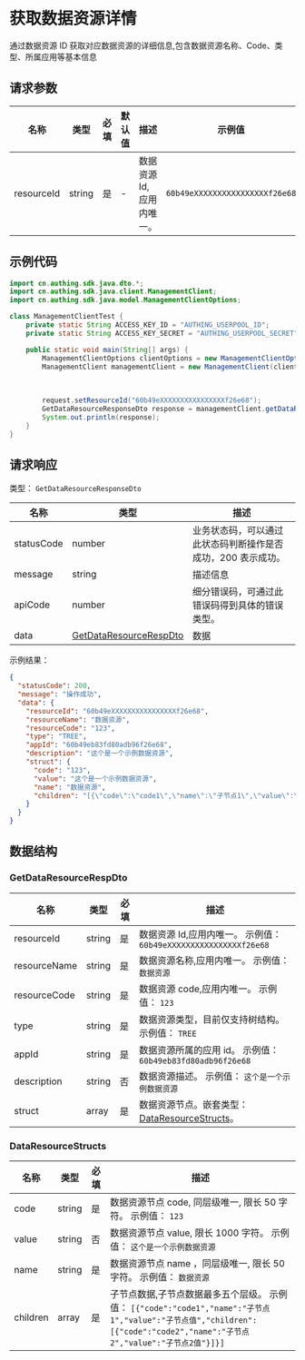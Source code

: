 # 获取数据资源详情

<!--
  警告⚠️：
  不要直接修改该文档，
  https://github.com/Authing/authing-docs-factory
  使用该项目进行生成
-->

<LastUpdated />

通过数据资源 ID 获取对应数据资源的详细信息,包含数据资源名称、Code、类型、所属应用等基本信息

## 请求参数

| 名称 | 类型 | 必填 | 默认值 | 描述 | 示例值 |
| ---- | ---- | ---- | ---- | ---- | ---- |
| resourceId | string  | 是 | - | 数据资源 Id,应用内唯一。  | `60b49eXXXXXXXXXXXXXXXXf26e68` |


## 示例代码

```java
import cn.authing.sdk.java.dto.*;
import cn.authing.sdk.java.client.ManagementClient;
import cn.authing.sdk.java.model.ManagementClientOptions;

class ManagementClientTest {
    private static String ACCESS_KEY_ID = "AUTHING_USERPOOL_ID";
    private static String ACCESS_KEY_SECRET = "AUTHING_USERPOOL_SECRET";

    public static void main(String[] args) {
        ManagementClientOptions clientOptions = new ManagementClientOptions(ACCESS_KEY_ID, ACCESS_KEY_SECRET);
        ManagementClient managementClient = new ManagementClient(clientOptions);
    
        
         
        request.setResourceId("60b49eXXXXXXXXXXXXXXXXf26e68");
        GetDataResourceResponseDto response = managementClient.getDataResource(request);
        System.out.println(response);
    }
}
```



## 请求响应

类型： `GetDataResourceResponseDto`

| 名称 | 类型 | 描述 |
| ---- | ---- | ---- |
| statusCode | number | 业务状态码，可以通过此状态码判断操作是否成功，200 表示成功。 |
| message | string | 描述信息 |
| apiCode | number | 细分错误码，可通过此错误码得到具体的错误类型。 |
| data | <a href="#GetDataResourceRespDto">GetDataResourceRespDto</a> | 数据 |



示例结果：

```json
{
  "statusCode": 200,
  "message": "操作成功",
  "data": {
    "resourceId": "60b49eXXXXXXXXXXXXXXXXf26e68",
    "resourceName": "数据资源",
    "resourceCode": "123",
    "type": "TREE",
    "appId": "60b49eb83fd80adb96f26e68",
    "description": "这个是一个示例数据资源",
    "struct": {
      "code": "123",
      "value": "这个是一个示例数据资源",
      "name": "数据资源",
      "children": "[{\"code\":\"code1\",\"name\":\"子节点1\",\"value\":\"子节点值\",\"children\":[{\"code\":\"code2\",\"name\":\"子节点2\",\"value\":\"子节点2值\"}]}]"
    }
  }
}
```

## 数据结构


### <a id="GetDataResourceRespDto"></a> GetDataResourceRespDto

| 名称 | 类型 | 必填 | 描述 |
| ---- |  ---- | ---- | ---- |
| resourceId | string | 是 | 数据资源 Id,应用内唯一。 示例值： `60b49eXXXXXXXXXXXXXXXXf26e68`  |
| resourceName | string | 是 | 数据资源名称,应用内唯一。 示例值： `数据资源`  |
| resourceCode | string | 是 | 数据资源 code,应用内唯一。 示例值： `123`  |
| type | string | 是 | 数据资源类型，目前仅支持树结构。 示例值： `TREE`  |
| appId | string | 是 | 数据资源所属的应用 id。 示例值： `60b49eb83fd80adb96f26e68`  |
| description | string | 否 | 数据资源描述。 示例值： `这个是一个示例数据资源`  |
| struct | array | 是 | 数据资源节点。嵌套类型：<a href="#DataResourceStructs">DataResourceStructs</a>。   |


### <a id="DataResourceStructs"></a> DataResourceStructs

| 名称 | 类型 | 必填 | 描述 |
| ---- |  ---- | ---- | ---- |
| code | string | 是 | 数据资源节点 code, 同层级唯一, 限长 50 字符。 示例值： `123`  |
| value | string | 否 | 数据资源节点 value, 限长 1000 字符。 示例值： `这个是一个示例数据资源`  |
| name | string | 是 | 数据资源节点 name ，同层级唯一, 限长 50 字符。 示例值： `数据资源`  |
| children | array | 是 | 子节点数据,子节点数据最多五个层级。 示例值： `[{"code":"code1","name":"子节点1","value":"子节点值","children":[{"code":"code2","name":"子节点2","value":"子节点2值"}]}]`  |


